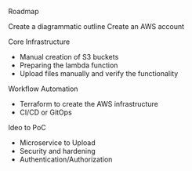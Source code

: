Roadmap

Create a diagrammatic outline
Create an AWS account

Core Infrastructure
 - Manual creation of S3 buckets
 - Preparing the lambda function
 - Upload files manually and verify the functionality

Workflow Automation
 - Terraform to create the AWS infrastructure
 - CI/CD or GitOps

Ideo to PoC 
  - Microservice to Upload  
- Security and hardening
- Authentication/Authorization

